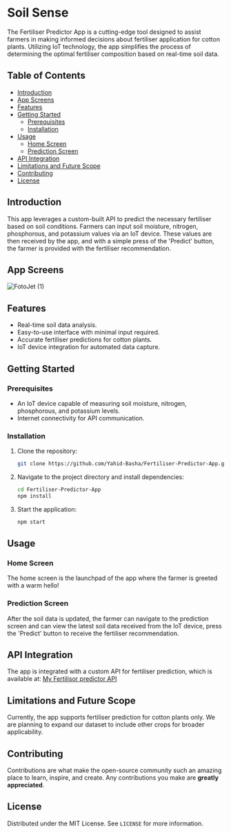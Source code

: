 # Soil Sense

The Fertiliser Predictor App is a cutting-edge tool designed to assist farmers in making informed decisions about fertiliser application for cotton plants. Utilizing IoT technology, the app simplifies the process of determining the optimal fertiliser composition based on real-time soil data.

## Table of Contents

- [Introduction](#introduction)
- [App Screens](#app-screens)
- [Features](#features)
- [Getting Started](#getting-started)
  - [Prerequisites](#prerequisites)
  - [Installation](#installation)
- [Usage](#usage)
  - [Home Screen](#home-screen)
  - [Prediction Screen](#prediction-screen)
- [API Integration](#api-integration)
- [Limitations and Future Scope](#limitations-and-future-scope)
- [Contributing](#contributing)
- [License](#license)

## Introduction

This app leverages a custom-built API to predict the necessary fertiliser based on soil conditions. Farmers can input soil moisture, nitrogen, phosphorous, and potassium values via an IoT device. These values are then received by the app, and with a simple press of the 'Predict' button, the farmer is provided with the fertiliser recommendation.

## App Screens
![FotoJet (1)](https://github.com/Yahid-Basha/Fertiliser-Predictor-App/assets/97111767/ff5ee293-0c8f-436b-a254-b66701e55dbb)


## Features

- Real-time soil data analysis.
- Easy-to-use interface with minimal input required.
- Accurate fertiliser predictions for cotton plants.
- IoT device integration for automated data capture.

## Getting Started

### Prerequisites

- An IoT device capable of measuring soil moisture, nitrogen, phosphorous, and potassium levels.
- Internet connectivity for API communication.

### Installation

1. Clone the repository:
   ```bash
   git clone https://github.com/Yahid-Basha/Fertiliser-Predictor-App.git
   ```
2. Navigate to the project directory and install dependencies:
   ```bash
   cd Fertiliser-Predictor-App
   npm install
   ```
3. Start the application:
   ```bash
   npm start
   ```

## Usage

### Home Screen

The home screen is the launchpad of the app where the farmer is greeted with a warm hello!

### Prediction Screen

After the soil data is updated, the farmer can navigate to the prediction screen and can view the latest soil data received from the IoT device, press the 'Predict' button to receive the fertiliser recommendation.

## API Integration

The app is integrated with a custom API for fertiliser prediction, which is available at:
[My Fertilisor predictor API](https://github.com/Yahid-Basha/fertiliserpredictor-api.git)

## Limitations and Future Scope

Currently, the app supports fertiliser prediction for cotton plants only. We are planning to expand our dataset to include other crops for broader applicability.

## Contributing

Contributions are what make the open-source community such an amazing place to learn, inspire, and create. Any contributions you make are **greatly appreciated**.

## License

Distributed under the MIT License. See `LICENSE` for more information.
